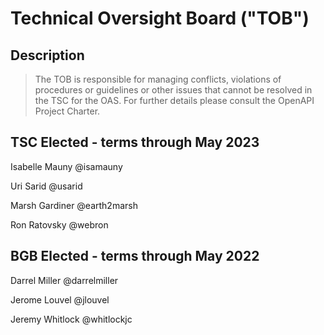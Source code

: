 # Technical Oversight Board ("TOB")

## Description
>
> The TOB is responsible for managing conflicts, violations of procedures or guidelines or other issues that cannot be resolved in the TSC for the OAS. For further details please consult the OpenAPI Project Charter.

## TSC Elected - terms through May 2023

Isabelle Mauny @isamauny

Uri Sarid @usarid

Marsh Gardiner @earth2marsh

Ron Ratovsky @webron

## BGB Elected - terms through May 2022

Darrel Miller @darrelmiller

Jerome Louvel @jlouvel

Jeremy Whitlock @whitlockjc
